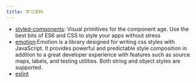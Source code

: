 ```yaml
---
title: 学习资料
---
```



- [styled-components](https://styled-components.com/): Visual primitives for the component age.
Use the best bits of ES6 and CSS to style your apps without stress
- [emotion](https://emotion.sh/docs/introduction):Emotion is a library designed for writing css styles with JavaScript. It provides powerful and predictable style composition in addition to a great developer experience with features such as source maps, labels, and testing utilities. Both string and object styles are supported.
- [eslint](https://eslint.org/)
